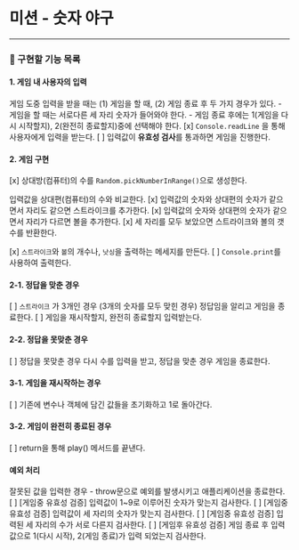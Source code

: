 # 미션 - 숫자 야구

---

### 🚀 구현할 기능 목록

#### 1. 게임 내 사용자의 입력

게임 도중 입력을 받을 때는 (1) 게임을 할 때, (2) 게임 종료 후 두 가지 경우가 있다. - 게임을 할 때는 서로다른 세 자리 숫자가 들어와야 한다. - 게임 종료 후에는 1(게임을 다시 시작할지), 2(완전히 종료할지)중에 선택해야 한다.
[x] `Console.readLine` 을 통해 사용자에게 입력을 받는다.
[ ] 입력값이 **유효성 검사**를 통과하면 게임을 진행한다.

#### 2. 게임 구현

[x] 상대방(컴퓨터)의 수를 `Random.pickNumberInRange()`으로 생성한다.

입력값을 상대편(컴퓨터)의 수와 비교한다.
[x] 입력값의 숫자와 상대편의 숫자가 같으면서 자리도 같으면 스트라이크를 추가한다.
[x] 입력값의 숫자와 상대편의 숫자가 같으면서 자리가 다르면 볼을 추가한다.
[x] 세 자리를 모두 보았으면 스트라이크와 볼의 갯수를 반환한다.

[x] `스트라이크`와 `볼`의 개수나, `낫싱`을 출력하는 메세지를 만든다.
[ ] `Console.print`를 사용하여 출력한다.

#### 2-1. 정답을 맞춘 경우

[ ] `스트라이크` 가 3개인 경우 (3개의 숫자를 모두 맞힌 경우) 정답임을 알리고 게임을 종료한다.
[ ] 게임을 재시작할지, 완전히 종료할지 입력받는다.

#### 2-2. 정답을 못맞춘 경우

[ ] 정답을 못맞춘 경우 다시 수를 입력을 받고, 정답을 맞춘 경우 게임을 종료한다.

#### 3-1. 게임을 재시작하는 경우

[ ] 기존에 변수나 객체에 담긴 값들을 초기화하고 1로 돌아간다.

#### 3-2. 게임이 완전히 종료된 경우

[ ] return을 통해 play() 메서드를 끝낸다.

#### 예외 처리

잘못된 값을 입력한 경우 - throw문으로 예외를 발생시키고 애플리케이션을 종료한다.
[ ] [게임중 유효성 검증] 입력값이 1~9로 이루어진 숫자가 맞는지 검사한다.
[ ] [게임중 유효성 검증] 입력값이 세 자리의 숫자가 맞는지 검사한다.
[ ] [게임중 유효성 검증] 입력된 세 자리의 수가 서로 다른지 검사한다.
[ ] [게임후 유효성 검증] 게임 종료 후 입력값으로 1(다시 시작), 2(게임 종료)가 입력 되었는지 검사한다.
